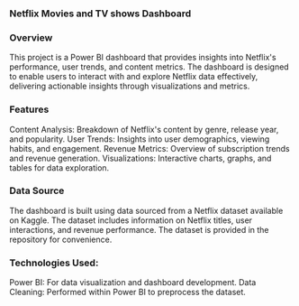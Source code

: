 ### Netflix Movies and TV shows Dashboard

### Overview
This project is a Power BI dashboard that provides insights into Netflix's performance, user trends, and content metrics. The dashboard is designed to enable users to interact with and explore Netflix data effectively, delivering actionable insights through visualizations and metrics.

### Features

Content Analysis: Breakdown of Netflix's content by genre, release year, and popularity.
User Trends: Insights into user demographics, viewing habits, and engagement.
Revenue Metrics: Overview of subscription trends and revenue generation.
Visualizations: Interactive charts, graphs, and tables for data exploration.

### Data Source
The dashboard is built using data sourced from a Netflix dataset available on Kaggle. The dataset includes information on Netflix titles, user interactions, and revenue performance. The dataset is provided in the repository for convenience.

### Technologies Used:

Power BI: For data visualization and dashboard development.
Data Cleaning: Performed within Power BI to preprocess the dataset.
